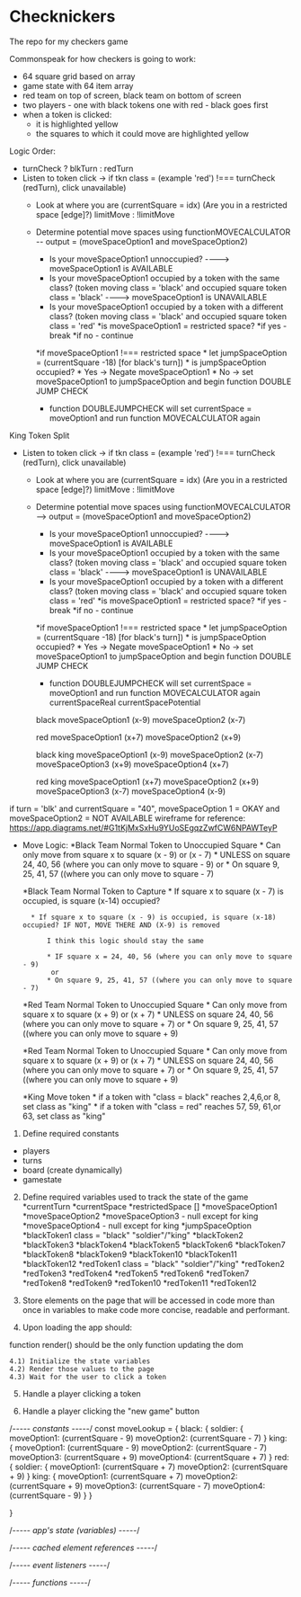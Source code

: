 # Checknickers
The repo for my checkers game


Commonspeak for how checkers is going to work:

* 64 square grid based on array
* game state with 64 item array
* red team on top of screen, black team on bottom of screen
* two players - one with black tokens one with red - black goes first
* when a token is clicked:
    * it is highlighted yellow
    * the squares to which it could move are highlighted yellow 
        





Logic Order:
* turnCheck ?  blkTurn : redTurn
* Listen to token click -> if tkn class = (example 'red') !=== turnCheck (redTurn), click unavailable)
    * Look at where you are (currentSquare = idx) (Are you in a restricted space [edge]?) limitMove : !limitMove
    * Determine potential move spaces using functionMOVECALCULATOR -- output = (moveSpaceOption1 and moveSpaceOption2)
        * Is your moveSpaceOption1 unnoccupied?  ----> moveSpaceOption1 is AVAILABLE
        * Is your moveSpaceOption1 occupied by a token with the same class? (token moving class = 'black' and occupied square token class = 'black' ----> moveSpaceOption1 is UNAVAILABLE 
        * Is your moveSpaceOption1 occupied by a token with a different class? (token moving class = 'black' and occupied square token class = 'red' 
            *is moveSpaceOption1 = restricted space?
                *if yes - break
                *if no - continue
            
        *if moveSpaceOption1 !=== restricted space
             *  let jumpSpaceOption = (currentSquare -18) [for black's turn]) 
                * is jumpSpaceOption occupied?
                    * Yes -> Negate moveSpaceOption1
                    * No -> set moveSpaceOption1 to jumpSpaceOption and begin function DOUBLE JUMP CHECK

        * function DOUBLEJUMPCHECK will set currentSpace = moveOption1 and run function MOVECALCULATOR again


 King Token Split                   
* Listen to token click -> if tkn class = (example 'red') !=== turnCheck (redTurn), click unavailable)
    * Look at where you are (currentSquare = idx) (Are you in a restricted space [edge]?) limitMove : !limitMove
    * Determine potential move spaces using functionMOVECALCULATOR --> output = (moveSpaceOption1 and moveSpaceOption2)
        * Is your moveSpaceOption1 unnoccupied?  ----> moveSpaceOption1 is AVAILABLE
        * Is your moveSpaceOption1 occupied by a token with the same class? (token moving class = 'black' and occupied square token class = 'black' ----> moveSpaceOption1 is UNAVAILABLE 
        * Is your moveSpaceOption1 occupied by a token with a different class? (token moving class = 'black' and occupied square token class = 'red' 
            *is moveSpaceOption1 = restricted space?
                *if yes - break
                *if no - continue
            
        *if moveSpaceOption1 !=== restricted space
             *  let jumpSpaceOption = (currentSquare -18) [for black's turn]) 
                * is jumpSpaceOption occupied?
                    * Yes -> Negate moveSpaceOption1
                    * No -> set moveSpaceOption1 to jumpSpaceOption and begin function DOUBLE JUMP CHECK

        * function DOUBLEJUMPCHECK will set currentSpace = moveOption1 and run function MOVECALCULATOR again
        currentSpaceReal
        currentSpacePotential







        black
            moveSpaceOption1 (x-9)
            moveSpaceOption2 (x-7)

        red
             moveSpaceOption1 (x+7)
            moveSpaceOption2 (x+9)    

        black king
            moveSpaceOption1 (x-9)
            moveSpaceOption2 (x-7)
            moveSpaceOption3 (x+9)
            moveSpaceOption4 (x+7)

        red king
            moveSpaceOption1 (x+7)
            moveSpaceOption2 (x+9)  
            moveSpaceOption3 (x-7)
            moveSpaceOption4 (x-9)


if turn = 'blk' and currentSquare = "40", moveSpaceOption 1 = OKAY and moveSpaceOption2 = NOT AVAILABLE
wireframe for reference: https://app.diagrams.net/#G1tKjMxSxHu9YUoSEgqzZwfCW6NPAWTeyP





* Move Logic:
    *Black Team Normal Token to Unoccupied Square
        * Can only move from square x to square (x - 9) or (x - 7) 
            * UNLESS on square 24, 40, 56 (where you can only move to square - 9)
             or
            * On square 9, 25, 41, 57 ((where you can only move to square - 7)
  
    *Black Team Normal Token to Capture
        * If square x to square (x - 7) is occupied, is square (x-14) occupied?
            

        * If square x to square (x - 9) is occupied, is square (x-18) occupied? IF NOT, MOVE THERE AND (X-9) is removed

            I think this logic should stay the same

            * IF square x = 24, 40, 56 (where you can only move to square - 9)
             or
            * On square 9, 25, 41, 57 ((where you can only move to square - 7)
    
    *Red Team Normal Token to Unoccupied Square
        * Can only move from square x to square (x + 9) or (x + 7) 
            * UNLESS on square 24, 40, 56 (where you can only move to square + 7)
             or
            * On square 9, 25, 41, 57 ((where you can only move to square + 9)

    
    *Red Team Normal Token to Unoccupied Square
        * Can only move from square x to square (x + 9) or (x + 7) 
            * UNLESS on square 24, 40, 56 (where you can only move to square + 7)
             or
            * On square 9, 25, 41, 57 ((where you can only move to square + 9)
    



    *King Move token 
        * if a token with "class = black" reaches 2,4,6,or 8, set class as "king"
        * if a token with "class = red" reaches 57, 59, 61,or 63, set class as "king"
      












1) Define required constants
* players
* turns
* board (create dynamically)
* gamestate

2) Define required variables used to track the state of the game
*currentTurn
*currentSpace
*restrictedSpace []
*moveSpaceOption1
*moveSpaceOption2
*moveSpaceOption3 - null except for king
*moveSpaceOption4 - null except for king
*jumpSpaceOption
*blackToken1 class = "black" "soldier"/"king" 
*blackToken2
*blackToken3
*blackToken4
*blackToken5
*blackToken6
*blackToken7
*blackToken8
*blackToken9
*blackToken10
*blackToken11
*blackToken12
*redToken1  class = "black" "soldier"/"king" 
*redToken2
*redToken3
*redToken4
*redToken5
*redToken6
*redToken7
*redToken8
*redToken9
*redToken10
*redToken11
*redToken12

3) Store elements on the page that will be accessed in code more than once in variables to make code more concise, readable and performant.


4) Upon loading the app should:

function render() 
    should be the only function updating the dom


	4.1) Initialize the state variables
	4.2) Render those values to the page
	4.3) Wait for the user to click a token


5) Handle a player clicking a token


6) Handle a player clicking the "new game" button








/*----- constants -----*/
const moveLookup = {
    black: {
        soldier: {
            moveOption1: (currentSquare - 9)
            moveOption2: (currentSquare - 7)
        }
        king: {
            moveOption1: (currentSquare - 9)
            moveOption2: (currentSquare - 7)
            moveOption3: (currentSquare + 9)
            moveOption4: (currentSquare + 7)
        }
        red: {
        soldier: {
            moveOption1: (currentSquare + 7)
            moveOption2: (currentSquare + 9)
        }
        king: {
            moveOption1: (currentSquare + 7)
            moveOption2: (currentSquare + 9)
            moveOption3: (currentSquare - 7)
            moveOption4: (currentSquare - 9)
        }
    }


}


/*----- app's state (variables) -----*/




/*----- cached element references -----*/



/*----- event listeners -----*/



/*----- functions -----*/